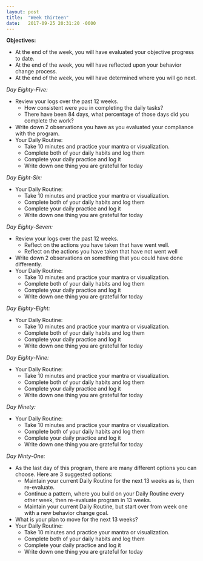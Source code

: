 ```yaml
---
layout: post
title:  "Week thirteen"
date:   2017-09-25 20:31:20 -0600
---
```

**Objectives:**
* At the end of the week, you will have evaluated your objective progress to date.
* At the end of the week, you will have reflected upon your behavior change process.
* At the end of the week, you will have determined where you will go next.

*Day Eighty-Five:*
* Review your logs over the past 12 weeks.
    * How consistent were you in completing the daily tasks?
    * There have been 84 days, what percentage of those days did you complete the work?
* Write down 2 observations you have as you evaluated your compliance with the program.
* Your Daily Routine:
	* Take 10 minutes and practice your mantra or visualization.
	* Complete both of your daily habits and log them
	* Complete your daily practice and log it
	* Write down one thing you are grateful for today

*Day Eight-Six:*
* Your Daily Routine:
	* Take 10 minutes and practice your mantra or visualization.
	* Complete both of your daily habits and log them
	* Complete your daily practice and log it
	* Write down one thing you are grateful for today

*Day Eighty-Seven:*
* Review your logs over the past 12 weeks.
    * Reflect on the actions you have taken that have went well.
    * Reflect on the actions you have taken that have not went well
* Write down 2 observations on something that you could have done differently.
* Your Daily Routine:
	* Take 10 minutes and practice your mantra or visualization.
	* Complete both of your daily habits and log them
	* Complete your daily practice and log it
	* Write down one thing you are grateful for today

*Day Eighty-Eight:*
* Your Daily Routine:
	* Take 10 minutes and practice your mantra or visualization.
	* Complete both of your daily habits and log them
	* Complete your daily practice and log it
	* Write down one thing you are grateful for today

*Day Eighty-Nine:*
* Your Daily Routine:
	* Take 10 minutes and practice your mantra or visualization.
	* Complete both of your daily habits and log them
	* Complete your daily practice and log it
	* Write down one thing you are grateful for today

*Day Ninety:*
* Your Daily Routine:
    * Take 10 minutes and practice your mantra or visualization.
    * Complete both of your daily habits and log them
    * Complete your daily practice and log it
    * Write down one thing you are grateful for today

*Day Ninty-One:*
* As the last day of this program, there are many different options you can choose. Here are 3 suggested options:
    * Maintain your current Daily Routine for the next 13 weeks as is, then re-evaluate.
    * Continue a pattern, where you build on your Daily Routine every other week, then re-evaluate program in 13 weeks.
    * Maintain your current Daily Routine, but start over from week one with a new behavior change goal.
* What is your plan to move for the next 13 weeks?
* Your Daily Routine:
    * Take 10 minutes and practice your mantra or visualization.
    * Complete both of your daily habits and log them
    * Complete your daily practice and log it
    * Write down one thing you are grateful for today
